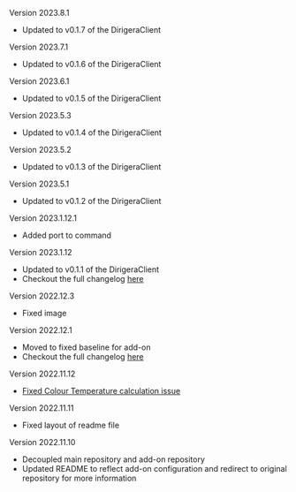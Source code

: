 Version 2023.8.1
- Updated to v0.1.7 of the DirigeraClient
 
Version 2023.7.1
- Updated to v0.1.6 of the DirigeraClient

Version 2023.6.1
- Updated to v0.1.5 of the DirigeraClient

Version 2023.5.3
- Updated to v0.1.4 of the DirigeraClient

Version 2023.5.2
- Updated to v0.1.3 of the DirigeraClient
 
Version 2023.5.1
- Updated to v0.1.2 of the DirigeraClient

Version 2023.1.12.1
- Added port to command

Version 2023.1.12
- Updated to v0.1.1 of the DirigeraClient
- Checkout the full changelog [here](https://github.com/dvdgeisler/DirigeraClient/releases/tag/v0.1.1)

Version 2022.12.3
- Fixed image

Version 2022.12.1
- Moved to fixed baseline for add-on
- Checkout the full changelog [here](https://github.com/dvdgeisler/DirigeraClient/releases/tag/v0.1.0)

Version 2022.11.12
- [Fixed Colour Temperature calculation issue](https://github.com/dvdgeisler/DirigeraClient/issues/33)

Version 2022.11.11
- Fixed layout of readme file

Version 2022.11.10
- Decoupled main repository and add-on repository
- Updated README to reflect add-on configuration and redirect to original repository for more information
